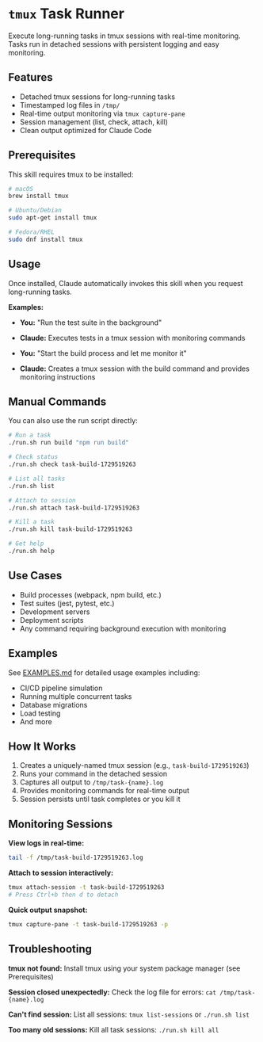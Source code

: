 # `tmux` Task Runner

Execute long-running tasks in tmux sessions with real-time monitoring. Tasks run in detached sessions with persistent logging and easy monitoring.

## Features

- Detached tmux sessions for long-running tasks
- Timestamped log files in `/tmp/`
- Real-time output monitoring via `tmux capture-pane`
- Session management (list, check, attach, kill)
- Clean output optimized for Claude Code

## Prerequisites

This skill requires tmux to be installed:

```bash
# macOS
brew install tmux

# Ubuntu/Debian
sudo apt-get install tmux

# Fedora/RHEL
sudo dnf install tmux
```

## Usage

Once installed, Claude automatically invokes this skill when you request long-running tasks.

**Examples:**

- **You:** "Run the test suite in the background"
- **Claude:** Executes tests in a tmux session with monitoring commands

- **You:** "Start the build process and let me monitor it"
- **Claude:** Creates a tmux session with the build command and provides monitoring instructions

## Manual Commands

You can also use the run script directly:

```bash
# Run a task
./run.sh run build "npm run build"

# Check status
./run.sh check task-build-1729519263

# List all tasks
./run.sh list

# Attach to session
./run.sh attach task-build-1729519263

# Kill a task
./run.sh kill task-build-1729519263

# Get help
./run.sh help
```

## Use Cases

- Build processes (webpack, npm build, etc.)
- Test suites (jest, pytest, etc.)
- Development servers
- Deployment scripts
- Any command requiring background execution with monitoring

## Examples

See [EXAMPLES.md](EXAMPLES.md) for detailed usage examples including:
- CI/CD pipeline simulation
- Running multiple concurrent tasks
- Database migrations
- Load testing
- And more

## How It Works

1. Creates a uniquely-named tmux session (e.g., `task-build-1729519263`)
2. Runs your command in the detached session
3. Captures all output to `/tmp/task-{name}.log`
4. Provides monitoring commands for real-time output
5. Session persists until task completes or you kill it

## Monitoring Sessions

**View logs in real-time:**
```bash
tail -f /tmp/task-build-1729519263.log
```

**Attach to session interactively:**
```bash
tmux attach-session -t task-build-1729519263
# Press Ctrl+b then d to detach
```

**Quick output snapshot:**
```bash
tmux capture-pane -t task-build-1729519263 -p
```

## Troubleshooting

**tmux not found:**
Install tmux using your system package manager (see Prerequisites)

**Session closed unexpectedly:**
Check the log file for errors: `cat /tmp/task-{name}.log`

**Can't find session:**
List all sessions: `tmux list-sessions` or `./run.sh list`

**Too many old sessions:**
Kill all task sessions: `./run.sh kill all`


